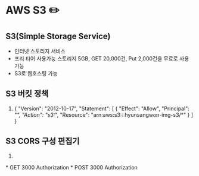 # AWS S3 :pencil2:

## S3(Simple Storage Service)
- 인터넷 스토리지 서비스
- 프리 티어 사용가능 스토리지 5GB, GET 20,000건, Put 2,000건을 무료로 사용가능
- S3로 웹호스팅 가능


## S3 버킷 정책
1. {
    "Version": "2012-10-17",
    "Statement": [
        {
            "Effect": "Allow",
            "Principal": "*",
            "Action": "s3:*",
            "Resource": "arn:aws:s3:::hyunsangwon-img-s3/*"
        }
    ]
}

## S3 CORS 구성 편집기
1. <?xml version="1.0" encoding="UTF-8"?>
<CORSConfiguration xmlns="http://s3.amazonaws.com/doc/2006-03-01/">
<CORSRule>
    <AllowedOrigin>*</AllowedOrigin>
    <AllowedMethod>GET</AllowedMethod>
    <MaxAgeSeconds>3000</MaxAgeSeconds>
    <AllowedHeader>Authorization</AllowedHeader>
</CORSRule>
<CORSRule>
    <AllowedOrigin>*</AllowedOrigin>
    <AllowedMethod>POST</AllowedMethod>
    <MaxAgeSeconds>3000</MaxAgeSeconds>
    <AllowedHeader>Authorization</AllowedHeader>
</CORSRule>
</CORSConfiguration>

